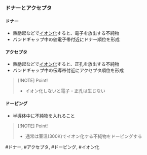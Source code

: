 ### ドナーとアクセプタ
#### ドナー
- 熱励起などで<ins>イオン化</ins>すると、電子を放出する不純物
- バンドギャップ中の価電子帯付近にドナー順位を形成

#### アクセプタ
- 熱励起などで<ins>イオン化</ins>すると、正孔を放出する不純物
- バンドギャップ中の伝導帯付近にアクセプタ順位を形成

> [!NOTE] Point!
> - イオン化しないと電子・正孔は生じない

#### ドーピング
- 半導体中に不純物を入れること

> [!NOTE] Point!
> - 通常は室温($300\mathrm{K}$)でイオン化する不純物をドーピングする


#ドナー, #アクセプタ, #ドーピング, #イオン化